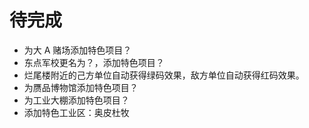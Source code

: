 # 待完成

- 为大 A 赌场添加特色项目？
- 东点军校更名为？，添加特色项目？
- 烂尾楼附近的己方单位自动获得绿码效果，敌方单位自动获得红码效果。
- 为赝品博物馆添加特色项目？
- 为工业大棚添加特色项目？
- 添加特色工业区：奥皮杜牧
